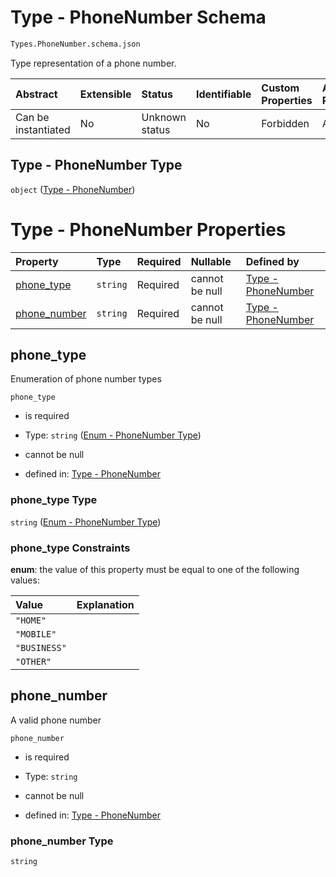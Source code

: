 # Type - PhoneNumber Schema

```txt
Types.PhoneNumber.schema.json
```

Type representation of a phone number.

| Abstract            | Extensible | Status         | Identifiable | Custom Properties | Additional Properties | Access Restrictions | Defined In                                                                         |
| :------------------ | :--------- | :------------- | :----------- | :---------------- | :-------------------- | :------------------ | :--------------------------------------------------------------------------------- |
| Can be instantiated | No         | Unknown status | No           | Forbidden         | Allowed               | none                | [PhoneNumber.schema.json](../types/PhoneNumber.schema.json "open original schema") |

## Type - PhoneNumber Type

`object` ([Type - PhoneNumber](phonenumber-1.md))

# Type - PhoneNumber Properties

| Property                      | Type     | Required | Nullable       | Defined by                                                                                                                       |
| :---------------------------- | :------- | :------- | :------------- | :------------------------------------------------------------------------------------------------------------------------------- |
| [phone_type](#phone_type)     | `string` | Required | cannot be null | [Type - PhoneNumber](phonenumber-1-properties-enum---phonenumber-type.md "Enums.PhoneNumber.schema.json#/properties/phone_type") |
| [phone_number](#phone_number) | `string` | Required | cannot be null | [Type - PhoneNumber](phonenumber-1-properties-phone_number.md "Types.PhoneNumber.schema.json#/properties/phone_number")          |

## phone_type

Enumeration of phone number types

`phone_type`

- is required

- Type: `string` ([Enum - PhoneNumber Type](phonenumber-1-properties-enum---phonenumber-type.md))

- cannot be null

- defined in: [Type - PhoneNumber](phonenumber-1-properties-enum---phonenumber-type.md "Enums.PhoneNumber.schema.json#/properties/phone_type")

### phone_type Type

`string` ([Enum - PhoneNumber Type](phonenumber-1-properties-enum---phonenumber-type.md))

### phone_type Constraints

**enum**: the value of this property must be equal to one of the following values:

| Value        | Explanation |
| :----------- | :---------- |
| `"HOME"`     |             |
| `"MOBILE"`   |             |
| `"BUSINESS"` |             |
| `"OTHER"`    |             |

## phone_number

A valid phone number

`phone_number`

- is required

- Type: `string`

- cannot be null

- defined in: [Type - PhoneNumber](phonenumber-1-properties-phone_number.md "Types.PhoneNumber.schema.json#/properties/phone_number")

### phone_number Type

`string`
